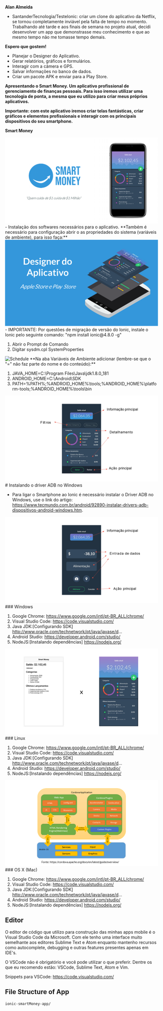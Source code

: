 **Alan Almeida**

- SantanderTecnologia/TesteIonic: criar um clone do aplicativo da Netflix, se tornou completamente inviável pela falta de tempo no momento. Trabalhando até tarde e aos finais de semana no projeto atual, decidi desenvolver um app que demonstrasse meu conhecimento e que ao mesmo tempo não me tomasse tempo demais.

**Espero que gostem!**

* Planejar o Designer do Aplicativo.
* Gerar relatórios, gráficos e formulários.
* Interagir com a câmera e GPS.
* Salvar informações no banco de dados.
* Criar um pacote APK e enviar para a Play Store.

**Apresentando o Smart Money. Um aplicativo profissional de gerenciamento de finanças pessoais. Para isso iremos utilizar uma tecnologia de ponta, a mesma que eu utilizo para criar meus próprios aplicativos.**

**Importante: com este aplicativo iremos criar telas fantásticas, criar gráficos e elementos profissionais e interagir com os principais dispositivos do seu smartphone.**

**Smart Money**

<img src="src/assets/imgs/DigaOiParaseuApp.png" alt="Schedule" />
- Instalação dos softwares necessários para o aplicativo.
**Também é necessário para configuração abrir o as propriedades do sistema (variáveis de ambiente), para isso faça:**
<img src="src/assets/imgs/DesignerdoApp.png" alt="Schedule" />
- IMPORTANTE: Por questões de migração de versão do Ionic, instale o Ionic pelo seguinte comando: "npm install ionic@4.8.0 -g​"

1. Abrir o Prompt de Comando
2. Digitar sysdm.cpl SystemProperties
<img src="src/assets/imgs/VisãoGeral.png" alt="Schedule" />
**Na aba Variáveis de Ambiente adicionar (lembre-se que o "=" não faz parte do nome e do conteúdo):**

1. JAVA_HOME=C:\Program Files\Java\jdk1.8.0_181
2. ANDROID_HOME=C:\Android\SDK
3. PATH=%PATH%;%ANDROID_HOME%\tools;%ANDROID_HOME%\platform-tools;%ANDROID_HOME%\tools\bin
<img src="src/assets/imgs/Detalhamento.png" alt="Schedule" />
# Instalando o driver ADB no Windows

- Para ligar o Smartphone ao Ionic é necessário instalar o Driver ADB no Windows, use o link do artigo: https://www.tecmundo.com.br/android/92890-instalar-drivers-adb-dispositivos-android-windows.htm.
<img src="src/assets/imgs/AçãoPrincipal.png" alt="Schedule" />
### Windows 

1. Google Chrome: https://www.google.com/intl/pt-BR_ALL/chrome/
2. Visual Studio Code: https://code.visualstudio.com/
3. Java JDK:[Configurando SDK] http://www.oracle.com/technetwork/pt/java/javase/d...
4. Android Studio: https://developer.android.com/studio/
5. NodeJS:[Instalando dependências] https://nodejs.org/
<img src="src/assets/imgs/EsqueletoxPronto.png" alt="Schedule" />
### Linux

1. Google Chrome: https://www.google.com/intl/pt-BR_ALL/chrome/
2. Visual Studio Code: https://code.visualstudio.com/
3. Java JDK:[Configurando SDK] http://www.oracle.com/technetwork/pt/java/javase/d...
4. Android Studio: https://developer.android.com/studio/
5. NodeJS:[Instalando dependências] https://nodejs.org/

<img src="src/assets/imgs/Aplicativoshibridos.png" alt="Schedule" />
### OS X (Mac)

1. Google Chrome: https://www.google.com/intl/pt-BR_ALL/chrome/
2. Visual Studio Code: https://code.visualstudio.com/
3. Java JDK:[Configurando SDK] http://www.oracle.com/technetwork/pt/java/javase/d...
4. Android Studio: https://developer.android.com/studio/
5. NodeJS:[Instalando dependências] https://nodejs.org/

## Editor

O editor de código que utilizo para construção das minhas apps mobile é o Visual Studio Code da Microsoft. Com ele tenho uma interface muito semelhante aos editores Sublime Text e Atom enquanto mantenho recursos como autocomplete, debugging e outras features presentes apenas em IDE's.

O VSCode não é obrigatório e você pode utilizar o que preferir. Dentre os que eu recomendo estão: VSCode, Sublime Text, Atom e Vim.

Snippets para VSCode: https://code.visualstudio.com/

## File Structure of App

```
ionic-smartMoney-app/

```